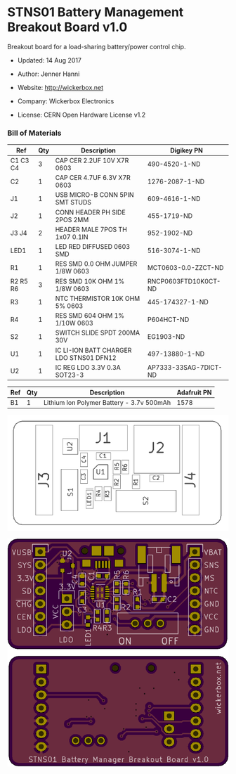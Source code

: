 <!--- start title --->
# STNS01 Battery Management Breakout Board v1.0
Breakout board for a load-sharing battery/power control chip.

- Updated: 14 Aug 2017

- Author: Jenner Hanni
- Website: http://wickerbox.net
- Company: Wickerbox Electronics
- License: CERN Open Hardware License v1.2
<!--- end title --->

<!--- bom start --->
### Bill of Materials

|Ref|Qty|Description|Digikey PN|
|---|---|-----------|------|
|C1 C3 C4|3|CAP CER 2.2UF 10V X7R 0603|490-4520-1-ND|
|C2|1|CAP CER 4.7UF 6.3V X7R 0603|1276-2087-1-ND|
|J1|1|USB MICRO-B CONN 5PIN SMT STUDS|609-4616-1-ND|
|J2|1|CONN HEADER PH SIDE 2POS 2MM|455-1719-ND|
|J3 J4|2|HEADER MALE 7POS TH 1x07 0.1IN|952-1902-ND|
|LED1|1|LED RED DIFFUSED 0603 SMD|516-3074-1-ND|
|R1|1|RES SMD 0.0 OHM JUMPER 1/8W 0603|MCT0603-0.0-ZZCT-ND|
|R2 R5 R6|3|RES SMD 10K OHM 1% 1/8W 0603|RNCP0603FTD10K0CT-ND|
|R3|1|NTC THERMISTOR 10K OHM 5% 0603|445-174327-1-ND|
|R4|1|RES SMD 604 OHM 1% 1/10W 0603|P604HCT-ND|
|S2|1|SWITCH SLIDE SPDT 200MA 30V|EG1903-ND|
|U1|1|IC LI-ION BATT CHARGER LDO STNS01 DFN12|497-13880-1-ND|
|U2|1|IC REG LDO 3.3V 0.3A SOT23-3|AP7333-33SAG-7DICT-ND|


|Ref|Qty|Description|Adafruit PN|
|---|---|-----------|------|
|B1|1|Lithium Ion Polymer Battery - 3.7v 500mAh|1578|


<!--- bom end --->
<!--- assy start --->
<!--- assy end --->
![Assembly Diagram](assembly.png)

![Gerber Preview](preview.png)

